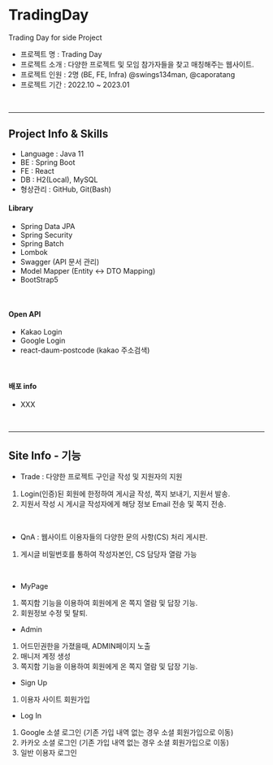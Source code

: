 # TradingDay
Trading Day for side Project <br/>

* 프로젝트 명  : Trading Day
* 프로젝트 소개 : 다양한 프로젝트 및 모임 참가자들을 찾고 매칭해주는 웹사이트.
* 프로젝트 인원  : 2명 (BE, FE, Infra) @swings134man, @caporatang
* 프로젝트 기간  : 2022.10 ~ 2023.01
<br/>

--------------------------------------------------------------------------------
## Project Info & Skills

* Language : Java 11
* BE : Spring Boot <br/>
* FE : React <br/>
* DB : H2(Local), MySQL <br/>
* 형상관리 : GitHub, Git(Bash)

#### Library 
- Spring Data JPA 
- Spring Security 
- Spring Batch 
- Lombok
- Swagger (API 문서 관리)
- Model Mapper (Entity <-> DTO Mapping)
- BootStrap5
<br/>

#### Open API
- Kakao Login
- Google Login
- react-daum-postcode (kakao 주소검색)
<br/>

#### 배포 info
- XXX
<br/>

--------------------------------------------------------------------------------
## Site Info - 기능

* Trade : 다양한 프로젝트 구인글 작성 및 지원자의 지원
1. Login(인증)된 회원에 한정하여 게시글 작성, 쪽지 보내기, 지원서 발송.
2. 지원서 작성 시 게시글 작성자에게 해당 정보 Email 전송 및 쪽지 전송.
<br/>

* QnA : 웹사이트 이용자들의 다양한 문의 사항(CS) 처리 게시판.
1. 게시글 비밀번호를 통하여 작성자본인, CS 담당자 열람 가능
<br/>

* MyPage
1. 쪽지함 기능을 이용하여 회원에게 온 쪽지 열람 및 답장 기능.
2. 회원정보 수정 및 탈퇴. 

* Admin
1. 어드민권한을 가졌을때, ADMIN페이지 노출
2. 매니저 계정 생성
3. 쪽지함 기능을 이용하여 회원에게 온 쪽지 열람 및 답장 기능.

* Sign Up
1. 이용자 사이트 회원가입

* Log In
1. Google 소셜 로그인 (기존 가입 내역 없는 경우 소셜 회원가입으로 이동)
2. 카카오 소셜 로그인 (기존 가입 내역 없는 경우 소셜 회원가입으로 이동)
3. 일반 이용자 로그인


